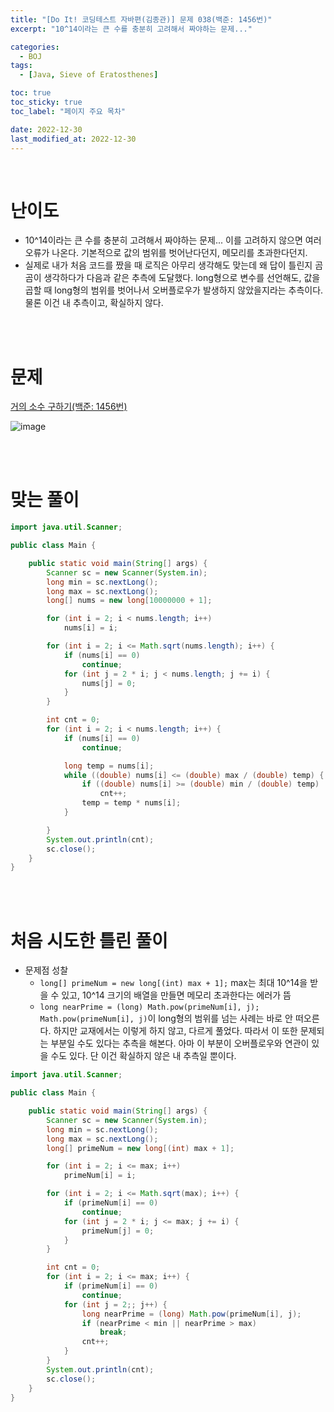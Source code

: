 ```yaml
---
title: "[Do It! 코딩테스트 자바편(김종관)] 문제 038(백준: 1456번)"
excerpt: "10^14이라는 큰 수를 충분히 고려해서 짜야하는 문제..."

categories:
  - BOJ
tags:
  - [Java, Sieve of Eratosthenes]

toc: true
toc_sticky: true
toc_label: "페이지 주요 목차"

date: 2022-12-30
last_modified_at: 2022-12-30
---
```


<br>

# 난이도

- 10^14이라는 큰 수를 충분히 고려해서 짜야하는 문제... 이를 고려하지 않으면 여러 오류가 나온다. 기본적으로 값의 범위를 벗어난다던지, 메모리를 초과한다던지.
- 실제로 내가 처음 코드를 짰을 때 로직은 아무리 생각해도 맞는데 왜 답이 틀린지 곰곰이 생각하다가 다음과 같은 추측에 도달했다. long형으로 변수를 선언해도, 값을 곱할 때 long형의 범위를 벗어나서 오버플로우가 발생하지 않았을지라는 추측이다. 물론 이건 내 추측이고, 확실하지 않다.

<br><br>

# 문제

[거의 소수 구하기(백준: 1456번)](https://www.acmicpc.net/problem/1456)

![image](https://user-images.githubusercontent.com/112764753/210073724-5c16d234-c9b6-4cd9-b115-39a97dfdc502.png)

<br><br>

# 맞는 풀이

```java
import java.util.Scanner;

public class Main {

    public static void main(String[] args) {
        Scanner sc = new Scanner(System.in);
        long min = sc.nextLong();
        long max = sc.nextLong();
        long[] nums = new long[10000000 + 1];

        for (int i = 2; i < nums.length; i++)
            nums[i] = i;

        for (int i = 2; i <= Math.sqrt(nums.length); i++) {
            if (nums[i] == 0)
                continue;
            for (int j = 2 * i; j < nums.length; j += i) {
                nums[j] = 0;
            }
        }

        int cnt = 0;
        for (int i = 2; i < nums.length; i++) {
            if (nums[i] == 0)
                continue;

            long temp = nums[i];
            while ((double) nums[i] <= (double) max / (double) temp) {
                if ((double) nums[i] >= (double) min / (double) temp)
                    cnt++;
                temp = temp * nums[i];
            }

        }
        System.out.println(cnt);
        sc.close();
    }
}
```

<br><br>

# 처음 시도한 틀린 풀이

- 문제점 성찰
  - `long[] primeNum = new long[(int) max + 1];`
    max는 최대 10^14을 받을 수 있고, 10^14 크기의 배열을 만들면 메모리 초과한다는 에러가 뜸
  - `long nearPrime = (long) Math.pow(primeNum[i], j);`
    `Math.pow(primeNum[i], j)`이 long형의 범위를 넘는 사례는 바로 안 떠오른다. 하지만 교재에서는 이렇게 하지 않고, 다르게 풀었다. 따라서 이 또한 문제되는 부분일 수도 있다는 추측을 해본다. 아마 이 부분이 오버플로우와 연관이 있을 수도 있다. 단 이건 확실하지 않은 내 추측일 뿐이다.

```java
import java.util.Scanner;

public class Main {

    public static void main(String[] args) {
        Scanner sc = new Scanner(System.in);
        long min = sc.nextLong();
        long max = sc.nextLong();
        long[] primeNum = new long[(int) max + 1];

        for (int i = 2; i <= max; i++)
            primeNum[i] = i;

        for (int i = 2; i <= Math.sqrt(max); i++) {
            if (primeNum[i] == 0)
                continue;
            for (int j = 2 * i; j <= max; j += i) {
                primeNum[j] = 0;
            }
        }

        int cnt = 0;
        for (int i = 2; i <= max; i++) {
            if (primeNum[i] == 0)
                continue;
            for (int j = 2;; j++) {
                long nearPrime = (long) Math.pow(primeNum[i], j);
                if (nearPrime < min || nearPrime > max)
                    break;
                cnt++;
            }
        }
        System.out.println(cnt);
        sc.close();
    }
}
```
